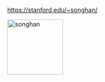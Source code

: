 https://stanford.edu/~songhan/

<img src="https://stanford.edu/~songhan/songhan.jpg" alt="songhan"  width="128">
